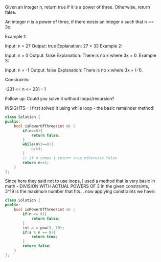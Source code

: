 Given an integer n, return true if it is a power of three. Otherwise, return false.

An integer n is a power of three, if there exists an integer x such that n == 3x.

 

Example 1:

Input: n = 27
Output: true
Explanation: 27 = 33
Example 2:

Input: n = 0
Output: false
Explanation: There is no x where 3x = 0.
Example 3:

Input: n = -1
Output: false
Explanation: There is no x where 3x = (-1).
 

Constraints:

-231 <= n <= 231 - 1
 

Follow up: Could you solve it without loops/recursion?

INSIGHTS - I first solved it using while loop - the basic remainder method!

```cpp
class Solution {
public:
    bool isPowerOfThree(int n) {
        if(n==0){
            return false;
        }
        while(n%3==0){
            n/=3;
        }
        // if n comes 1 return true otherwise false
        return n==1;
    }
};
```

Since here they said not to use loops, I used a method that is very basic in math - DIVISION WITH ACTUAL POWERS OF 3
In the given constraints, 3^19 is the maximum number that fits...
now applying constraints we have:

```cpp
class Solution {
public:
    bool isPowerOfThree(int n) {
        if(n <= 0){
            return false;
        }
        int a = pow(3, 19);
        if(a % n == 0){
            return true;
        }
        return false;
    }
};
```
